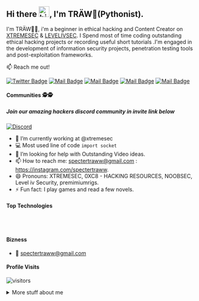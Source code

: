 ## Hi there <img src="https://user-images.githubusercontent.com/1303154/88677602-1635ba80-d120-11ea-84d8-d263ba5fc3c0.gif" width="28px" alt="hi">, I'm TRÄW🤟(Pythonist).

I'm TRÄW🤟🏻, i'm a beginner in ethical hacking and Content Creator on [XTREMESEC](https://youtube.com/xtremesec) & [LEVELIVSEC](https://youtube.com/levelivsec). I Spend most of time coding outstanding ethical hacking projects or recording useful short tutorials .I'm engaged in the development of information security projects, penetration testing tools and post-exploitation frameworks.

:mailbox: Reach me out!

[![Twitter Badge](https://img.shields.io/badge/-@spectertraww-1ca0f1?style=flat&labelColor=1ca0f1&logo=twitter&logoColor=white&link=https://twitter.com/spectertraww)](https://twitter.com/spectertraww) [![Mail Badge](https://img.shields.io/badge/-XTREMESEC-e74c3c?style=flat&labelColor=e74c3c&logo=youtube&logoColor=white)](https://youtube.com/xtremesec) [![Mail Badge](https://img.shields.io/badge/-LevelivSecurity-e74c3c?style=flat&labelColor=e74c3c&logo=youtube&logoColor=white)](https://youtube.com/levelivsec) [![Mail Badge](https://img.shields.io/badge/-@spectertraww-e84393?style=flat&labelColor=e84393&logo=instagram&logoColor=white)](https://instagram.com/spectertraww) [![Mail Badge](https://img.shields.io/badge/-spectertraww-c0392b?style=flat&labelColor=c0392b&logo=gmail&logoColor=white)](mailto:spectertraww@gmail.com)

#### Communities 🕵🕵
##### Join our amazing hackers discord community in invite link below

 [![Discord](https://img.shields.io/discord/805879201961607178?color=green&label=@XTREMESEC&logo=Discord&style=flat-square&link=https://discord.gg/pM6GF6PaJF)](https://discord.gg/pM6GF6PaJF)


 

- 🔭 I’m currently working at @xtremesec
- :computer: Most used line of code `import socket`
- 🤔 I’m looking for help with Outstanding Video ideas.
- 📫 How to reach me: spectertraww@gmail.com : https://instagram.com/spectertraww.
- 😄 Pronouns: XTREMESEC, 0XC8 - HACKING RESOURCES, NOOBSEC, Level iv Security, premimiumrigs.
- ⚡ Fun fact: I play games and read a few novels.

#### Top Technologies





<br />
<br />

#### Bizness
- :email: spectertraww@gmail.com


#### Profile Visits 

![visitors](https://visitor-badge.glitch.me/badge?page_id=spectertraww.spectertraww)

<details>
<summary>
  More stuff about me
</summary>

<br >

I love sharing knowledge and putting tutorials, courses and posts together for helping other developers, and that's why N00BSEC & Level iv Security Youtube Channel, Telegram Channel and Discord servers exists!
[XTREMESEC telegram channel](https://t.me/xtreme_sec) 

---

#### What is Xtreme Security 🕵🕵?

 N00BSEC discord server is a community driven server that supports  programming  technology, bug bounty, ethical Hacking  discussions.

 Any skills you got doesn't matter you can learn here and make new friends meet new people & other ethical hackers. We have ethical hacking & programming support and discussions. Noobs Security is oppened to everyone  that is interested in these subjects, we offer special help a great helper team you can learn share your knowledge, learn form others.

 computer Ethical hacking support
 scroll Linux, Windows , Mac support as well! 

 [![Discord](https://img.shields.io/discord/805879201961607178?color=green&label=@XTREMESEC&logo=Discord&style=flat-square&link=https://discord.gg/pM6GF6PaJF)](https://discord.gg/pM6GF6PaJF)
 ---
#### Coding Stats

<!--START_SECTION:waka-->
```text
Python          █████████████████▓░░░░░░░   70.29 %
Csharp          ██████████████▓░░░░░░░░░░   65.0  %
C               ███████▓░░░░░░░░░░░░░░░░░   45.1  %
Shell Scripting ████▓░░░░░░░░░░░░░░░░░░░░   20.2  %        
HTML            ██▒░░░░░░░░░░░░░░░░░░░░░░   09.61 % 
Markdown        ██░░░░░░░░░░░░░░░░░░░░░░░   07.63 % 
Other           ░░░░░░░░░░░░░░░░░░░░░░░░░   00.25 % 
YAML            ░░░░░░░░░░░░░░░░░░░░░░░░░   00.19 % 
```
<!--END_SECTION:waka-->

#### Github Stats

![TRÄW's🤟 github stats](https://github-readme-stats.vercel.app/api?username=spectertraww&count_private=true&theme=tokyonight&hide=contribs,prs)

</details>


